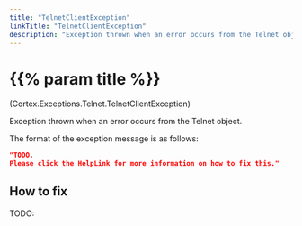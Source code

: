 ```yaml
---
title: "TelnetClientException"
linkTitle: "TelnetClientException"
description: "Exception thrown when an error occurs from the Telnet object."
---
```


# {{% param title %}}

<p class="namespace">(Cortex.Exceptions.Telnet.TelnetClientException)</p>

Exception thrown when an error occurs from the Telnet object.

The format of the exception message is as follows:

```json
"TODO.
Please click the HelpLink for more information on how to fix this."
```

## How to fix

TODO:
